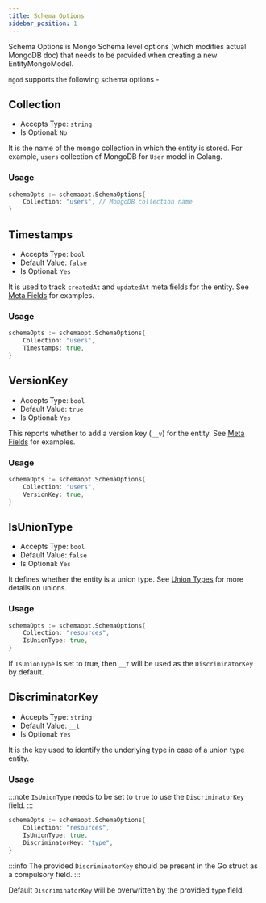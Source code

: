 ```yaml
---
title: Schema Options
sidebar_position: 1
---
```


Schema Options is Mongo Schema level options (which modifies actual MongoDB doc) that needs to be provided when creating a new EntityMongoModel.

`mgod` supports the following schema options -

## Collection

- Accepts Type: `string`
- Is Optional: `No`

It is the name of the mongo collection in which the entity is stored. For example, `users` collection of MongoDB for `User` model in Golang.

### Usage

```go
schemaOpts := schemaopt.SchemaOptions{
	Collection: "users", // MongoDB collection name
}
```

## Timestamps

- Accepts Type: `bool`
- Default Value: `false`
- Is Optional: `Yes`

It is used to track `createdAt` and `updatedAt` meta fields for the entity. See [Meta Fields](meta_fields.md) for examples.

### Usage

```go
schemaOpts := schemaopt.SchemaOptions{
	Collection: "users",
	Timestamps: true,
}
```

## VersionKey

- Accepts Type: `bool`
- Default Value: `true`
- Is Optional: `Yes`

This reports whether to add a version key (`__v`) for the entity. See [Meta Fields](meta_fields.md) for examples.

### Usage

```go
schemaOpts := schemaopt.SchemaOptions{
	Collection: "users",
	VersionKey: true,
}
```

## IsUnionType

- Accepts Type: `bool`
- Default Value: `false`
- Is Optional: `Yes`

It defines whether the entity is a union type. See [Union Types](../advanced-guide/union_types.md) for more details on unions.

### Usage

```go
schemaOpts := schemaopt.SchemaOptions{
	Collection: "resources",
	IsUnionType: true,
}
```

If `IsUnionType` is set to true, then `__t` will be used as the `DiscriminatorKey` by default.

## DiscriminatorKey

- Accepts Type: `string`
- Default Value: `__t`
- Is Optional: `Yes`

It is the key used to identify the underlying type in case of a union type entity.

### Usage

:::note
`IsUnionType` needs to be set to `true` to use the `DiscriminatorKey` field.
:::

```go
schemaOpts := schemaopt.SchemaOptions{
	Collection: "resources",
	IsUnionType: true,
	DiscriminatorKey: "type",
}
```

:::info
The provided `DiscriminatorKey` should be present in the Go struct as a compulsory field.
:::

Default `DiscriminatorKey` will be overwritten by the provided `type` field.

